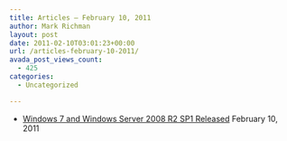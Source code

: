 ```yaml
---
title: Articles – February 10, 2011
author: Mark Richman
layout: post
date: 2011-02-10T03:01:23+00:00
url: /articles-february-10-2011/
avada_post_views_count:
  - 425
categories:
  - Uncategorized

---
```

  * [Windows 7 and Windows Server 2008 R2 SP1 Released][1]
February 10, 2011 </ul>

 [1]: http://www.activewin.com/awin/comments.asp?HeadlineIndex=50740